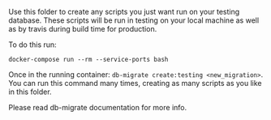 Use this folder to create any scripts you just want run on your testing database.
These scripts will be run in testing on your local machine as well as by travis during build time for production.

To do this run:

`docker-compose run --rm --service-ports bash`

Once in the running container:
`db-migrate create:testing <new_migration>`.
You can run this command many times, creating as many scripts as you like in this folder.

Please read db-migrate documentation for more info.